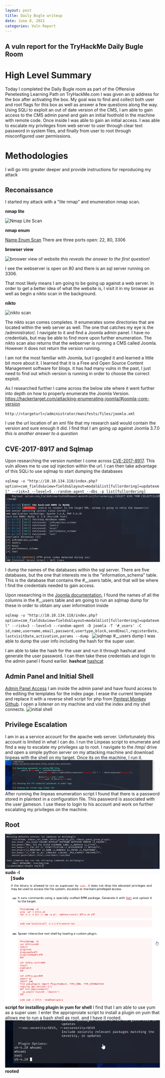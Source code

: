 ```yaml
---
layout: post
title: Daily Bugle writeup
date: June 8, 2021
categories: Vuln Report
---
```

## A vuln report for the TryHackMe Daily Bugle Room

# High Level Summary

<p1>Today I completed the Daily Bugle room as part of the Offensive Penetesting Learning Path on TryHackMe.com
I was given an ip address for the box after activating the box.
My goal was to find and collect both user and root flags for this box as well as answer a few questions along the way.
Using SQLi to exploit an out of date version of the CMS, I am able to gain access to the CMS admin panel
and gain an initial foothold in the machine with remote code. Once inside I was able to gain an initial access.
I was able to escalate my privileges from web server to user through clear text password in system files,
and finally from user to root through misconfigured user permissions.</p1>

# Methodologies

<p2>I will go into greater deeper and provide instructions for reproducing my attack</p2>

## Reconaissance

<p3>I started my attack with a "lite nmap" and enumeration nmap scan.

**nmap lite**

![Nmap Lite Scan](/assets/images/dailybugle/mnmaplite.png)

**nmap enum**

[Namp Enum Scan](/assets/images/dailybugle/nmapenum.png)
There are three ports open: 22, 80, 3306
</p3>

**browser view**

![broswer view of website](/assets/images/browserview.png)
*this reveals the answer to the first question!*

<p4>I see the webserver is open on 80 and there is an sql server running on 3306.

That most likely means I am going to be going up against a web server.
In order to get a better idea of what the website is,
I visit it in my browser as well as begin a nikto scan in the background.</p4>

**nikto**

![nikto scan](assets/images/nikto.png)

<p5>The nikto scan comes completes.
It  enumerates some directories that are located within the web server as well.
The one that catches my eye is the /administrator/.
I navigate to it and find a Joomla admin panel.
I have no credentials, but may be able to find more upon further enumeration.
The nikto scan also returns that the webserver is running a CMS called Joomla.
However it does not return the version running.</p5>

<p6>I am not the most familiar with Joomla, but I googled it and learned a little bit more about it.
I learned that it is a Free and Open Source Content Management software for blogs.
it has had many vulns in the past, I just need to find out which version is running in order to choose the correct exploit.</p6>

<p7>As I researched further I came across the below site where it went further into depth on how to properly enumerate the Joomla Version.
https://hackertarget.com/attacking-enumerating-joomla/#joomla-core-version

`http://<targeturl>/administrator/manifests/files/joomla.xml`

I use the url location of an xml file that my research said would contain the version and sure enough it did.
I find that I am going up against Joomla 3.7.0
*this is another answer to a question* </p7>


## CVE-2017-8917 and Sqlmap
<p8>Upon researching the version number I come across [CVE-2017-8917](https://www.exploit-db.com/exploits/42033).
This vuln allows me to use sql injection within the url.
 I can then take advantage of this SQLi to use sqlmap to start dumping the databases</p8>

`sqlmap -u "http://10.10.134.118/index.php?option=com_fields&view=fields&layout=modal&list[fullordering]=updatexml" --risk=3 --level=5 --random-agent --dbs -p list[fullordering]`
![SqlMap Database Dump](/assets/images/dailybugle/sqlmapdbdump.png)

I dump the names of the databases within the sql server.
There are five databases, but the one that interests me is the "information_schema" table.
This is the database that contains the #__users table, and that will be where I find the credentials needed to gain access. </p8>

<p9>Upon researching in the [Joomla documentation](https://docs.joomla.org/Tables/users),
I found the names of all the columns in the #__users table and am going to run an sqlmap dump for these
in order to obtain any user information inside

`sqlmap -u "http://10.10.134.118/index.php?option=com_fields&view=fields&layout=modal&list[fullordering]=updatexml" --risk=3 --level=5 --random-agent -D joomla -T '#_users' -C id,name,username,email,password,usertype,block,sendEmail,registerDate,lastvisitDate,activation,params --dump `
![sqlmap #__users dump](/assets/images/dailybugle/sqlmap__users.png)
I was able to dump the user info including the hash for the super user.</p9>

<p10>I am able to take the hash for the user and run it through hashcat and generate the user password.
I can then take these credentials and login to the admin panel I found earlier.</p10>
**hashcat**
[hashcat](/assets/images/dailybugle/hashcat.png)

## Admin Panel and Initial Shell
[Admin Panel Access](assets/images/dailybugle/admin-panel.png)
<p11>I am inside the admin panel and have found access to the editing the templates for the index page.
I erase the current template and replace it with a reverse shell script for php from [Pentest Monkey Github](https://raw.githubusercontent.com/pentestmonkey/php-reverse-shell/master/php-reverse-shell.php).
I open a listener on my machine and visit the index and my shell connects.</p11>
![initial shell](/assets/images/dailybugle/initiallllshell.png)

## Privilege Escalation
<p12>I am in as a service account for the apache web server.
Unfortunately this account is limited in what I can do.
I run the Linpeas script to enumerate and find a way to escalate my privileges up to root.
I navigate to the /tmp/ drive and open a simple python server on my attacking machine and download linpeas with the shell on my target.
Once its on the machine, I run it.</p12>
![linpeas](/assets/images/dailybugle/linpeas.png)
After running the linpeas enumeration script I found that there is a password stored in plaintext in a configuration file.
This password is associated with the user jjameson.
I use these to login to his account and work on further escalating my privileges on the machine.</p12>

## Root
![sudo L](/assets/images/dailybugle/sudol.png)
**sudo -l**
![gtfobinsyum](/assets/images/dailybugle/gtfobinsyum.png)
**script for installing plugin in yum for shell**
<p13>I find that I am able to use yum as a super user.
I enter the approproiate script to install a plugin on yum that allows me to run a bash shell as root.
and I have it rooted.</p13>
![root](/assets/images/dailybugle/root.png)
**rooted**
